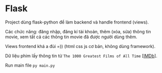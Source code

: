 # Flask

Project dùng flask-python để làm backend và handle frontend (views).

Các chức năng: đăng nhập, đăng kí tài khoản, thêm (xóa, sửa) thông tin movie, xem tất cả các thông tin movie đã được người dùng thêm.

Views frontend khá a đùi =)) (html css js cơ bản, không dùng framework).

Dữ liệu phim lấy thông tin từ `The 1000 Greatest Films of All Time` [[IMDb](https://www.imdb.com/list/ls006266261/)].

Run main file `py main.py`

